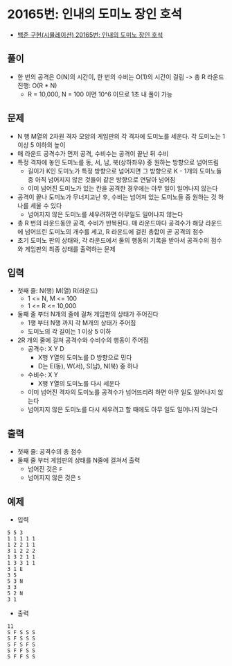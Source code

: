 # 20165번: 인내의 도미노 장인 호석
- [백준 구현(시뮬레이션) 20165번: 인내의 도미노 장인 호석](https://www.acmicpc.net/problem/20165)

## 풀이
- 한 번의 공격은 O(N)의 시간이, 한 번의 수비는 O(1)의 시간이 걸림 -> 총 R 라운드 진행: O(R * N)
  - R = 10,000, N = 100 이면 10^6 이므로 1초 내 풀이 가능 

## 문제
- N 행 M열의 2차원 격자 모양의 게임판의 각 격자에 도미노를 세운다. 각 도미노는 1 이상 5 이하의 높이
- 매 라운드 공격수가 먼저 공격, 수비수는 공격이 끝난 뒤 수비
- 특정 격자에 놓인 도미노를 동, 서, 남, 북(상하좌우) 중 원하는 방향으로 넘어뜨림
  - 길이가 K인 도미노가 특정 방향으로 넘어지면 그 방향으로 K - 1개의 도미노들 중 아직 넘어지지 않은 것들이 같은 방향으로 연달아 넘어짐
  - 이미 넘어진 도미노가 있는 칸을 공격한 경우에는 아무 일이 일어나지 않는다 
- 공격이 끝나 도미노가 무너지고난 후, 수비는 넘어져 있는 도미노들 중 원하는 것 하나를 세울 수 있다
  - 넘어지지 않은 도미노를 세우려하면 아무일도 일어나지 않는다
- 총 R 번의 라운드동안 공격, 수비가 반복된다. 매 라운드마다 공격수가 해당 라운드에 넘어뜨린 도미노의 개수를 세고, R 라운드에 걸친 총합이 곧 공격의 점수
- 초기 도미노 판의 상태와, 각 라운드에서 둘의 행동의 기록을 받아서 공격수의 점수와 게임판의 최종 상태를 출력하는 문제

## 입력
- 첫째 줄: N(행) M(열) R(라운드)
  - 1 <= N, M <= 100
  - 1 <= R <= 10,000
- 둘째 줄 부터 N개의 줄에 걸쳐 게임판의 상태가 주어진다
  - 1행 부터 N행 까지 각 M개의 상태가 주어짐
  - 도미노의 각 길이는 1 이상 5 이하
- 2R 개의 줄에 걸쳐 공격수와 수비수의 행동이 주어짐
  - 공격수: X Y D
    - X행 Y열의 도미노를 D 방향으로 민다
    - D는 E(동), W(서), S(남), N(북) 중 하나
  - 수비수: X Y
    - X행 Y열의 도미노를 다시 세운다
  - 이미 넘어진 격자의 도미노를 공격수가 넘어뜨리려 하면 아무 일도 일어나지 않는다
  - 넘어지지 않은 도미노를 다시 세우려고 할 때에도 아무 일도 일어나지 않는다

## 출력
- 첫째 줄: 공격수의 총 점수
- 둘째 줄 부터 게임판의 상태를 N줄에 걸쳐서 출력
  - 넘어진 것은 `F`
  - 넘어지지 않은 것은 `S`

## 예제
- 입력
```text
5 5 3
1 1 1 1 1
1 2 2 1 1
3 1 2 2 2
1 3 2 1 1
1 3 3 1 1
3 1 E
3 5
5 3 N
3 3
5 2 N
3 1
```
- 출력
```text
11
S F S S S
S F S S S
S F S F S
S F F S S
S F F S S
```